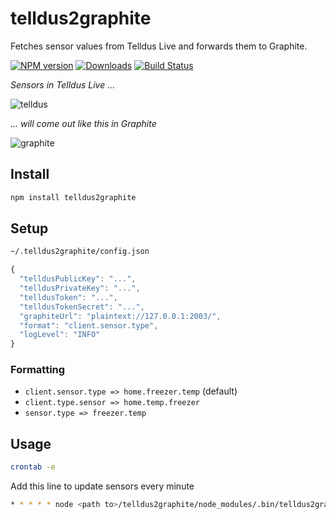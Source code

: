 # telldus2graphite
Fetches sensor values from Telldus Live and forwards them to Graphite.

[![NPM version][npm-image]][npm-url] [![Downloads][downloads-image]][npm-url] [![Build Status][travis-image]][travis-url]

_Sensors in Telldus Live ..._

![telldus](https://cloud.githubusercontent.com/assets/310634/6894513/d84c1712-d6d6-11e4-9f98-20dfbffeca46.png)

_... will come out like this in Graphite_

![graphite](https://cloud.githubusercontent.com/assets/310634/6894514/d84d433a-d6d6-11e4-9af2-12a10aa27934.png)

## Install
```bash
npm install telldus2graphite
```

## Setup

```bash
~/.telldus2graphite/config.json
```

```Javascript
{
  "telldusPublicKey": "...",
  "telldusPrivateKey": "...",
  "telldusToken": "...",
  "telldusTokenSecret": "...",
  "graphiteUrl": "plaintext://127.0.0.1:2003/",
  "format": "client.sensor.type",
  "logLevel": "INFO"
}

```

### Formatting
* ``client.sensor.type => home.freezer.temp`` (default)
* ``client.type.sensor => home.temp.freezer``
* ``sensor.type => freezer.temp``


## Usage
```bash
crontab -e
```

Add this line to update sensors every minute
```bash
* * * * * node <path to>/telldus2graphite/node_modules/.bin/telldus2graphite
```

[npm-url]: https://npmjs.org/package/telldus2graphite
[downloads-image]: http://img.shields.io/npm/dm/telldus2graphite.svg
[npm-image]: http://img.shields.io/npm/v/telldus2graphite.svg
[travis-url]: https://travis-ci.org/ashpool/telldus2graphite
[travis-image]: http://img.shields.io/travis/ashpool/telldus2graphite.svg
